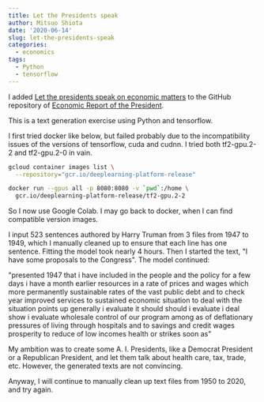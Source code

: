 ```yaml
---
title: Let the Presidents speak
author: Mitsuo Shiota
date: '2020-06-14'
slug: let-the-presidents-speak
categories:
  - economics
tags:
  - Python
  - tensorflow
---
```


I added [Let the presidents speak on economic matters](https://github.com/mitsuoxv/erp/blob/master/let_pres_speak.ipynb) to the GitHub repository of [Economic Report of the President](https://github.com/mitsuoxv/erp).

This is a text generation exercise using Python and tensorflow. 

I first tried docker like below, but failed probably due to the incompatibility issues of the versions of tensorflow, cuda and cudnn. I tried both tf2-gpu.2-2 and tf2-gpu.2-0 in vain.

```bash
gcloud container images list \
  --repository="gcr.io/deeplearning-platform-release"

docker run --gpus all -p 8080:8080 -v `pwd`:/home \
  gcr.io/deeplearning-platform-release/tf2-gpu.2-2
```

So I now use Google Colab. I may go back to docker, when I can find compatible version images.

I input 523 sentences authored by Harry Truman from 3 files from 1947 to 1949, which I manually cleaned up to ensure that each line has one sentence. Fitting the model took nearly 4 hours. Then I started the text, "I have some proposals to the Congress". The model continued:

"presented 1947 that i have included in the people and the policy for a few days i have a month earlier resources in a rate of prices and wages which more permanently sustainable rates of the vast public debt and to check year improved services to sustained economic situation to deal with the situation points up generally i evaluate it should should i evaluate i deal show i evaluate wholesale control of our program among as of deflationary pressures of living through hospitals and to savings and credit wages prosperity to reduce of low incomes health or strikes soon as"

My ambition was to create some A. I. Presidents, like a Democrat President or a Republican President, and let them talk about health care, tax, trade, etc. However, the generated texts are not convincing.

Anyway, I will continue to manually clean up text files from 1950 to 2020, and try again.

